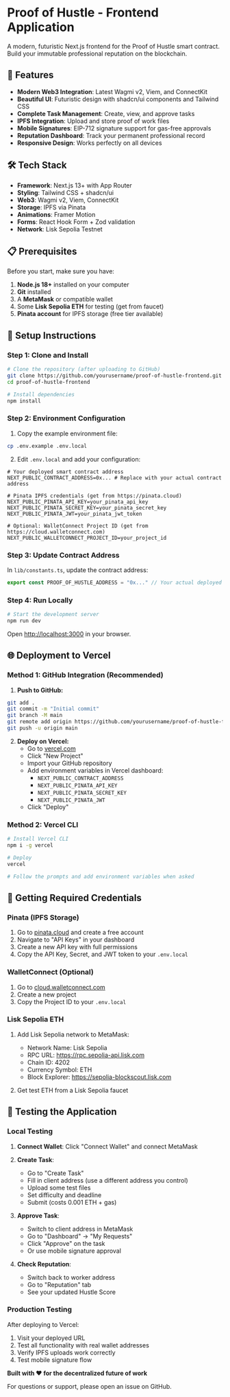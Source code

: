 # Proof of Hustle - Frontend Application

A modern, futuristic Next.js frontend for the Proof of Hustle smart contract. Build your immutable professional reputation on the blockchain.

## 🚀 Features

- **Modern Web3 Integration**: Latest Wagmi v2, Viem, and ConnectKit
- **Beautiful UI**: Futuristic design with shadcn/ui components and Tailwind CSS
- **Complete Task Management**: Create, view, and approve tasks
- **IPFS Integration**: Upload and store proof of work files
- **Mobile Signatures**: EIP-712 signature support for gas-free approvals
- **Reputation Dashboard**: Track your permanent professional record
- **Responsive Design**: Works perfectly on all devices

## 🛠️ Tech Stack

- **Framework**: Next.js 13+ with App Router
- **Styling**: Tailwind CSS + shadcn/ui
- **Web3**: Wagmi v2, Viem, ConnectKit
- **Storage**: IPFS via Pinata
- **Animations**: Framer Motion
- **Forms**: React Hook Form + Zod validation
- **Network**: Lisk Sepolia Testnet

## 📋 Prerequisites

Before you start, make sure you have:

1. **Node.js 18+** installed on your computer
2. **Git** installed
3. A **MetaMask** or compatible wallet
4. Some **Lisk Sepolia ETH** for testing (get from faucet)
5. **Pinata account** for IPFS storage (free tier available)

## 🔧 Setup Instructions

### Step 1: Clone and Install

```bash
# Clone the repository (after uploading to GitHub)
git clone https://github.com/yourusername/proof-of-hustle-frontend.git
cd proof-of-hustle-frontend

# Install dependencies
npm install
```

### Step 2: Environment Configuration

1. Copy the example environment file:
```bash
cp .env.example .env.local
```

2. Edit `.env.local` and add your configuration:

```env
# Your deployed smart contract address
NEXT_PUBLIC_CONTRACT_ADDRESS=0x... # Replace with your actual contract address

# Pinata IPFS credentials (get from https://pinata.cloud)
NEXT_PUBLIC_PINATA_API_KEY=your_pinata_api_key
NEXT_PUBLIC_PINATA_SECRET_KEY=your_pinata_secret_key
NEXT_PUBLIC_PINATA_JWT=your_pinata_jwt_token

# Optional: WalletConnect Project ID (get from https://cloud.walletconnect.com)
NEXT_PUBLIC_WALLETCONNECT_PROJECT_ID=your_project_id
```

### Step 3: Update Contract Address

In `lib/constants.ts`, update the contract address:

```typescript
export const PROOF_OF_HUSTLE_ADDRESS = "0x..." // Your actual deployed address
```

### Step 4: Run Locally

```bash
# Start the development server
npm run dev
```

Open [http://localhost:3000](http://localhost:3000) in your browser.

## 🌐 Deployment to Vercel

### Method 1: GitHub Integration (Recommended)

1. **Push to GitHub:**
```bash
git add .
git commit -m "Initial commit"
git branch -M main
git remote add origin https://github.com/yourusername/proof-of-hustle-frontend.git
git push -u origin main
```

2. **Deploy on Vercel:**
   - Go to [vercel.com](https://vercel.com)
   - Click "New Project"
   - Import your GitHub repository
   - Add environment variables in Vercel dashboard:
     - `NEXT_PUBLIC_CONTRACT_ADDRESS`
     - `NEXT_PUBLIC_PINATA_API_KEY`
     - `NEXT_PUBLIC_PINATA_SECRET_KEY`
     - `NEXT_PUBLIC_PINATA_JWT`
   - Click "Deploy"

### Method 2: Vercel CLI

```bash
# Install Vercel CLI
npm i -g vercel

# Deploy
vercel

# Follow the prompts and add environment variables when asked
```

## 🔑 Getting Required Credentials

### Pinata (IPFS Storage)

1. Go to [pinata.cloud](https://pinata.cloud) and create a free account
2. Navigate to "API Keys" in your dashboard
3. Create a new API key with full permissions
4. Copy the API Key, Secret, and JWT token to your `.env.local`

### WalletConnect (Optional)

1. Go to [cloud.walletconnect.com](https://cloud.walletconnect.com)
2. Create a new project
3. Copy the Project ID to your `.env.local`

### Lisk Sepolia ETH

1. Add Lisk Sepolia network to MetaMask:
   - Network Name: Lisk Sepolia
   - RPC URL: https://rpc.sepolia-api.lisk.com
   - Chain ID: 4202
   - Currency Symbol: ETH
   - Block Explorer: https://sepolia-blockscout.lisk.com

2. Get test ETH from a Lisk Sepolia faucet

## 🧪 Testing the Application

### Local Testing

1. **Connect Wallet**: Click "Connect Wallet" and connect MetaMask
2. **Create Task**: 
   - Go to "Create Task"
   - Fill in client address (use a different address you control)
   - Upload some test files
   - Set difficulty and deadline
   - Submit (costs 0.001 ETH + gas)

3. **Approve Task**:
   - Switch to client address in MetaMask
   - Go to "Dashboard" → "My Requests"
   - Click "Approve" on the task
   - Or use mobile signature approval

4. **Check Reputation**:
   - Switch back to worker address
   - Go to "Reputation" tab
   - See your updated Hustle Score

### Production Testing

After deploying to Vercel:

1. Visit your deployed URL
2. Test all functionality with real wallet addresses
3. Verify IPFS uploads work correctly
4. Test mobile signature flow


**Built with ❤️ for the decentralized future of work**

For questions or support, please open an issue on GitHub.